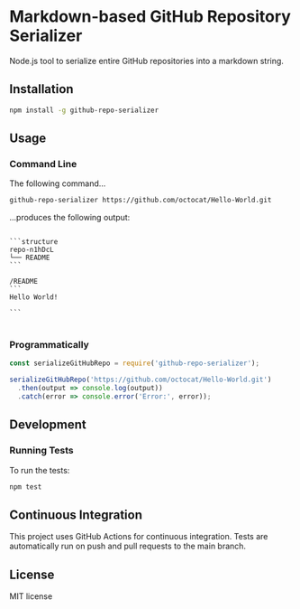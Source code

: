 # Markdown-based GitHub Repository Serializer

Node.js tool to serialize entire GitHub repositories into a markdown string.

## Installation

```bash
npm install -g github-repo-serializer
```

## Usage

### Command Line

The following command...
```bash
github-repo-serializer https://github.com/octocat/Hello-World.git
```

...produces the following output:
<pre>
<code>
```structure
repo-n1hDcL
└── README
```

/README
```
Hello World!

```
</code>
</pre>

### Programmatically

```javascript
const serializeGitHubRepo = require('github-repo-serializer');

serializeGitHubRepo('https://github.com/octocat/Hello-World.git')
  .then(output => console.log(output))
  .catch(error => console.error('Error:', error));
```

## Development

### Running Tests

To run the tests:

```bash
npm test
```

## Continuous Integration

This project uses GitHub Actions for continuous integration. Tests are automatically run on push and pull requests to the main branch.

## License
MIT license